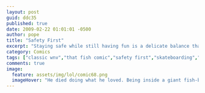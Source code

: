 ```yaml
---
layout: post
guid: ddc35
published: true
date: 2009-02-22 01:01:01 -0500
author: pope
title: "Safety First"
excerpt: "Staying safe while still having fun is a delicate balance that today's comic is an attempt to capture. We hope that this tragedy can serve as a lesson for the future, and our dear readers can avoid such a terrible fate."
category: Comics
tags: ["classic wnv","that fish comic","safety first","skateboarding","PFFFFT NERD"]
comments: true 
image:
  feature: assets/img/lol/comic68.png
  imageHover: "He died doing what he loved. Being inside a giant fish-beast."
---
```


